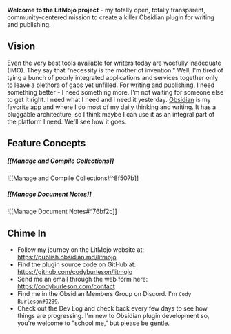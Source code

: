**Welcome to the LitMojo project** - my totally open, totally transparent, community-centered mission to create a killer Obsidian plugin for writing and publishing.

## Vision
Even the very best tools available for writers today are woefully inadequate (IMO). They say that "necessity is the mother of invention." Well, I'm tired of tying a bunch of poorly integrated applications and services together only to leave a plethora of gaps yet unfilled. For writing and publishing, I need something better - I need something more. I'm not waiting for someone else to get it right. I need what I need and I need it yesterday. [Obsidian](https://obsidian.md/) is my favorite app and where I do most of my daily thinking and writing. It has a pluggable architecture, so I think maybe I can use it as an integral part of the platform I need. We'll see how it goes. 

## Feature Concepts
##### [[Manage and Compile Collections]]

![[Manage and Compile Collections#^8f507b]]

##### [[Manage Document Notes]]
![[Manage Document Notes#^76bf2c]]

 
## Chime In
- Follow my journey on the LitMojo website at: https://publish.obsidian.md/litmojo
- Find the plugin source code on GitHub at:  https://github.com/codyburleson/litmojo
- Send me an email through the web form here: https://codyburleson.com/contact
- Find me in the Obsidian Members Group on Discord. I'm `Cody Burleson#9289`.
- Check out the Dev Log and check back every few days to see how things are progressing. I'm new to Obsidian plugin development so, you're welcome to "school me," but please be gentle.
